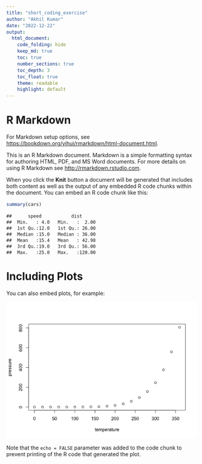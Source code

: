 ```yaml
---
title: "short_coding_exercise"
author: "Akhil Kumar"
date: "2022-12-22"
output: 
  html_document:
    code_folding: hide
    keep_md: true
    toc: true
    number_sections: true
    toc_depth: 3
    toc_float: true
    theme: readable
    highlight: default
---
```




# R Markdown

For Markdown setup options, see <https://bookdown.org/yihui/rmarkdown/html-document.html>. 

This is an R Markdown document. Markdown is a simple formatting syntax for authoring HTML, PDF, and MS Word documents. For more details on using R Markdown see <http://rmarkdown.rstudio.com>.

When you click the **Knit** button a document will be generated that includes both content as well as the output of any embedded R code chunks within the document. You can embed an R code chunk like this:


```r
summary(cars)
```

```
##      speed           dist       
##  Min.   : 4.0   Min.   :  2.00  
##  1st Qu.:12.0   1st Qu.: 26.00  
##  Median :15.0   Median : 36.00  
##  Mean   :15.4   Mean   : 42.98  
##  3rd Qu.:19.0   3rd Qu.: 56.00  
##  Max.   :25.0   Max.   :120.00
```

# Including Plots

You can also embed plots, for example:

![](short_coding_exercise_files/figure-html/pressure-1.png)<!-- -->

Note that the `echo = FALSE` parameter was added to the code chunk to prevent printing of the R code that generated the plot.
